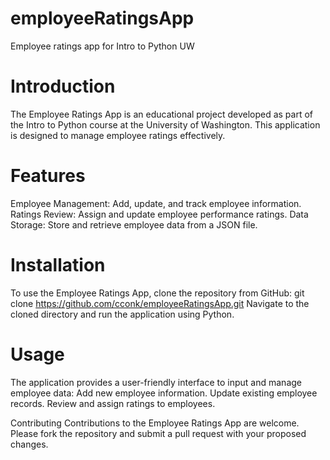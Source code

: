 # employeeRatingsApp
Employee ratings app for Intro to Python UW
# Introduction
The Employee Ratings App is an educational project developed as part of the Intro to Python course at the University of Washington. This application is designed to manage employee ratings effectively.

# Features
  Employee Management: Add, update, and track employee information.
  Ratings Review: Assign and update employee performance ratings.
  Data Storage: Store and retrieve employee data from a JSON file.

# Installation
  To use the Employee Ratings App, clone the repository from GitHub:
    git clone https://github.com/cconk/employeeRatingsApp.git
  Navigate to the cloned directory and run the application using Python.

# Usage
  The application provides a user-friendly interface to input and manage employee data:
    Add new employee information.
    Update existing employee records.
    Review and assign ratings to employees.

Contributing
  Contributions to the Employee Ratings App are welcome. Please fork the repository and submit a pull request with your proposed changes.
